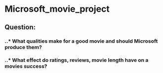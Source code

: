 # Microsoft_movie_project
## Question: 
### ..* What qualities make for a good movie and should Microsoft produce them?
### ..* What effect do ratings, reviews, movie length have on a movies success?
